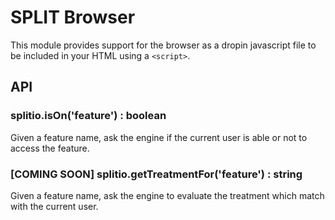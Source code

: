# SPLIT Browser

This module provides support for the browser as a dropin javascript file to be
included in your HTML using a `<script>`.

## API

### splitio.isOn('feature') : boolean

Given a feature name, ask the engine if the current user is able or not to
access the feature.

### [COMING SOON] splitio.getTreatmentFor('feature') : string

Given a feature name, ask the engine to evaluate the treatment which match with
the current user.
